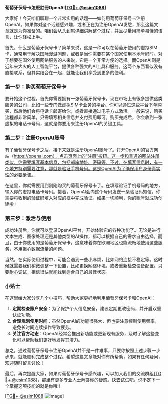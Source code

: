 **葡萄牙保号卡怎麽註冊OpenAI[[TG💪+ @esim1088](https://t.me/s/esim1088)]**

大家好！今天咱们聊聊一个非常实用的话题——如何用葡萄牙保号卡注册OpenAI。如果你对这个话题感兴趣，或者正在为注册OpenAI发愁，那么这篇文章就是为你准备的。咱们会从头到尾详细讲解整个过程，并且尽量用简单易懂的语言，让你轻松上手。

首先，什么是葡萄牙保号卡？简单来说，这是一种可以在葡萄牙使用的虚拟SIM卡，通常用于解决国际漫游问题，或者是当你需要在某个国家使用本地号码时。对于想要在国外使用网络服务的人来说，它是一个非常方便的选择。而OpenAI则是近年来大火的人工智能平台，提供各种强大的AI工具和服务。这两个东西看似没有直接联系，但其实结合在一起，就能让我们享受到更多的便利。

### 第一步：购买葡萄牙保号卡

要开始这个过程，首先你需要拥有一张葡萄牙保号卡。现在市场上有很多提供这类服务的公司，比如一些专门做虚拟SIM卡业务的平台。你可以通过这些平台下单购买，然后他们会将电话卡邮寄给你，或者直接通过电子方式激活。一般来说，购买流程都非常简单，只需填写相关信息并支付费用即可。购买完成后，你会收到一张虚拟的电话卡号码，这就是你要用来注册OpenAI的关键工具。

### 第二步：注册OpenAI账号

有了葡萄牙保号卡之后，接下来就是注册OpenAI账号了。打开OpenAI的官方网站（https://openai.com），点击页面上的“注册”按钮。这一步和普通的网站注册类似，你需要填写基本信息，包括邮箱地址、密码等。不过，在填写信息时，有一个地方特别需要注意，那就是验证手机号码。这是OpenAI为了确保用户身份真实性的必要步骤。

在这里，你就需要用到刚刚购买的葡萄牙保号卡了。在填写验证手机号码的地方，输入你的虚拟电话卡号码。接着，OpenAI会向这个号码发送一条验证码短信，你需要将收到的验证码填入对应的框中完成验证。如果一切顺利，你的账号就成功创建啦！

### 第三步：激活与使用

成功注册后，你就可以登录OpenAI平台，开始体验它的各种功能了。无论是进行文本生成、图像处理还是其他类型的AI操作，都可以根据自己的需求自由选择。而且，由于你使用的是葡萄牙保号卡，这意味着你在欧洲地区也能流畅地使用这些服务，不用担心数据流量的问题。

当然，在实际使用过程中，可能会遇到一些小麻烦，比如网络连接不稳定等。这时候就需要我们稍微调整一下设置，比如更换网络环境，或者重新检查设备配置。只要耐心调试，相信很快就能找到适合自己的最佳状态。

### 小贴士

在这里给大家分享几个小技巧，帮助大家更好地利用葡萄牙保号卡和OpenAI：

1. **定期检查账户安全**：为了保护个人信息安全，建议定期更改密码，并开启双重认证功能。
2. **合理规划使用时间**：虽然OpenAI的功能很强大，但也要注意控制使用频率，避免长时间连续操作导致疲劳。
3. **关注官方动态**：OpenAI经常会推出新功能或更新现有服务，及时了解这些变化可以帮助我们更好地发挥其潜力。

总之，通过葡萄牙保号卡注册OpenAI并不是一件难事，只要你按照上述步骤一步步来，就能顺利完成整个过程。希望这篇文章能对你有所帮助，如果有任何疑问，欢迎随时留言讨论！

最后，再次提醒大家，如果对葡萄牙保号卡感兴趣，可以加入我们的交流群组[[TG💪+ @esim1088](https://t.me/s/esim1088)]，那里有更多专业人士解答你的疑惑。快去试试吧，说不定下一个掌握这项技能的就是你哦！

[[TG💪+ @esim1088](https://t.me/s/esim1088) ![Image](https://i.postimg.cc/4NQfJmqS/Snipaste-2025-05-13-00-14-12.png)]
